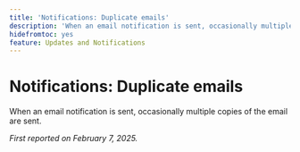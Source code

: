 ```yaml
---
title: 'Notifications: Duplicate emails'
description: 'When an email notification is sent, occasionally multiple copies of the email are sent.'
hidefromtoc: yes
feature: Updates and Notifications
---
```

# Notifications: Duplicate emails

When an email notification is sent, occasionally multiple copies of the email are sent. 

_First reported on February 7, 2025._
